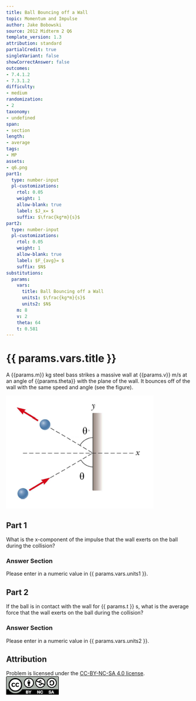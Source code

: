 ```yaml
---
title: Ball Bouncing off a Wall
topic: Momentum and Impulse
author: Jake Bobowski
source: 2012 Midterm 2 Q6
template_version: 1.3
attribution: standard
partialCredit: true
singleVariant: false
showCorrectAnswer: false
outcomes:
- 7.4.1.2
- 7.3.1.2
difficulty:
- medium
randomization:
- 2
taxonomy:
- undefined
span:
- section
length:
- average
tags:
- MP
assets:
- q6.png
part1:
  type: number-input
  pl-customizations:
    rtol: 0.05
    weight: 1
    allow-blank: true
    label: $J_x= $
    suffix: $\frac{kg*m}{s}$
part2:
  type: number-input
  pl-customizations:
    rtol: 0.05
    weight: 1
    allow-blank: true
    label: $F_{avg}= $
    suffix: $N$
substitutions:
  params:
    vars:
      title: Ball Bouncing off a Wall
      units1: $\frac{kg*m}{s}$
      units2: $N$
    m: 8
    v: 2
    theta: 64
    t: 0.581
---
```

# {{ params.vars.title }}
A {{params.m}} kg steel bass strikes a massive wall at {{params.v}} m/s at an angle of {{params.theta}} with the plane of the wall. It bounces off of the wall with the same speed and angle (see the figure).

<img src="q6.png" width=400 alt="Ball bouncing on then off a wall at angle theta">

## Part 1

What is the x-component of the impulse that the wall exerts on the ball during the collision?

### Answer Section

Please enter in a numeric value in {{ params.vars.units1 }}.

## Part 2

If the ball is in contact with the wall for {{ params.t }} s, what is the average force that the wall exerts on the ball during the collision?

### Answer Section

Please enter in a numeric value in {{ params.vars.units2 }}.

## Attribution

Problem is licensed under the [CC-BY-NC-SA 4.0 license](https://creativecommons.org/licenses/by-nc-sa/4.0/).<br> ![The Creative Commons 4.0 license requiring attribution-BY, non-commercial-NC, and share-alike-SA license.](https://raw.githubusercontent.com/firasm/bits/master/by-nc-sa.png)